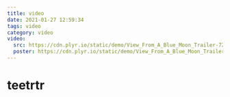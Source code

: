 ```yaml
---
title: video
date: 2021-01-27 12:59:34
tags: video
category: video
video:
  src: https://cdn.plyr.io/static/demo/View_From_A_Blue_Moon_Trailer-720p.mp4
  poster: https://cdn.plyr.io/static/demo/View_From_A_Blue_Moon_Trailer-HD.jpg
---
```


#  teetrtr

